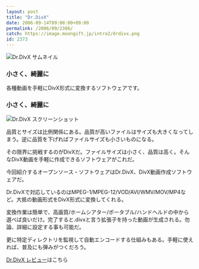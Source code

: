 ```yaml
---
layout: post
title: "Dr.DivX"
date: 2006-09-14T09:00:00+09:00
permalink: /2006/09/2386/
catch: https://image.moongift.jp/intro2/drdivx.png
id: 2373
---
```

 ![Dr.DivX サムネイル](https://image.moongift.jp/intro2/drdivx.t.png "Dr.DivX サムネイル")
  

### 小さく、綺麗に
  
各種動画を手軽にDivX形式に変換するソフトウェアです。  
<!--more-->  

### 小さく、綺麗に
  

![Dr.DivX スクリーンショット](https://image.moongift.jp/intro2/drdivx.png "Dr.DivX スクリーンショット")

  

品質とサイズは比例関係にある。品質が高いファイルはサイズも大きくなってしまう。逆に品質を下げればファイルサイズも小さいものになる。

  

その限界に挑戦するのがDivXだ。ファイルサイズは小さく、品質は高く。そんなDivX動画を手軽に作成できるソフトウェアがこれだ。

  

今回紹介するオープンソース・ソフトウェアはDr.DivX、DivX動画作成ソフトウェアだ。

  

Dr.DivXで対応しているのはMPEG-1/MPEG-12/VOD/AVI/WMV/MOV/MP4など。大抵の動画形式をDivX形式に変換してくれる。

  

変換作業は簡単で、高画質/ホームシアター/ポータブル/ハンドヘルドの中から選べば良いだけ。完了すると.divxと言う拡張子を持った動画が生成される。勿論、詳細に設定する事も可能だ。

  

更に特定ディレクトリを監視して自動エンコードする仕組みもある。手軽に使えれば、普及にも弾みがつくだろう。

  

[Dr.DivX レビュー](http://oss.moongift.jp/review/i-2387.html)はこちら

